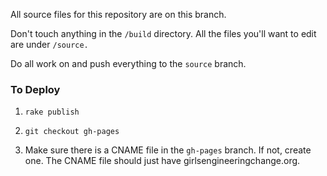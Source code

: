 All source files for this repository are on this branch.

Don't touch anything in the `/build` directory. All the files you'll want to edit are under `/source.`

Do all work on and push everything to the `source` branch.

### To Deploy

1. `rake publish`

2. `git checkout gh-pages`

3. Make sure there is a CNAME file in the `gh-pages` branch. If not, create one. The CNAME file should just have girlsengineeringchange.org.


